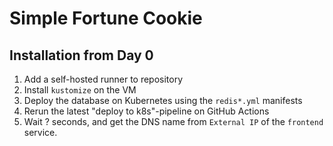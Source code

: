 # Simple Fortune Cookie

## Installation from Day 0

1. Add a self-hosted runner to repository
1. Install `kustomize` on the VM
1. Deploy the database on Kubernetes using the `redis*.yml` manifests
1. Rerun the latest "deploy to k8s"-pipeline on GitHub Actions
1. Wait ? seconds,
    and get the DNS name from `External IP` of the `frontend` service.
